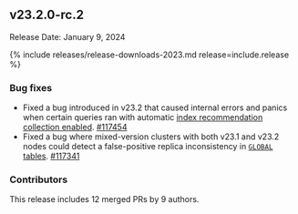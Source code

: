 ## v23.2.0-rc.2

Release Date: January 9, 2024

{% include releases/release-downloads-2023.md release=include.release %}

<h3 id="v23-2-0-rc-2-bug-fixes">Bug fixes</h3>

- Fixed a bug introduced in v23.2 that caused internal errors and panics when certain queries ran with automatic [index recommendation collection enabled](../v23.2/cluster-settings.html#setting-sql-metrics-statement-details-index-recommendation-collection-enabled). [#117454][#117454]
- Fixed a bug where mixed-version clusters with both v23.1 and v23.2 nodes could detect a false-positive replica inconsistency in [`GLOBAL` tables](../v23.2/global-tables.html). [#117341][#117341]

<h3 id="v23-2-0-rc-2-contributors">Contributors</h3>

This release includes 12 merged PRs by 9 authors.

[#117341]: https://github.com/cockroachdb/cockroach/pull/117341
[#117454]: https://github.com/cockroachdb/cockroach/pull/117454
